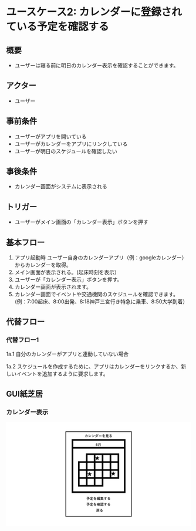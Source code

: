 # ユースケース2: カレンダーに登録されている予定を確認する

## 概要
- ユーザーは寝る前に明日のカレンダー表示を確認することができます。

## アクター
- ユーザー

## 事前条件
- ユーザーがアプリを開いている
- ユーザーがカレンダーをアプリにリンクしている
- ユーザーが明日のスケジュールを確認したい

## 事後条件
- カレンダー画面がシステムに表示される

## トリガー
- ユーザーがメイン画面の「カレンダー表示」ボタンを押す

## 基本フロー
1. アプリ起動時 ユーザー自身のカレンダーアプリ（例：googleカレンダー）からカレンダーを取得。
2. メイン画面が表示される。(起床時刻を表示）
3. ユーザーが「カレンダー表示」ボタンを押す。
4. カレンダー画面が表示されます。
5. カレンダー画面でイベントや交通機関のスケジュールを確認できます。
(例：7:00起床、8:00出発、8:18神戸三宮行き特急に乗車、8:50大学到着）

## 代替フロー

### 代替フロー1
1a.1 自分のカレンダーがアプリと連動していない場合

1a.2 スケジュールを作成するために、アプリはカレンダーをリンクするか、新しいイベントを追加するように要求します。

## GUI紙芝居

### カレンダー表示

![カレンダー表示画面](pics/use_case2.jpg)
